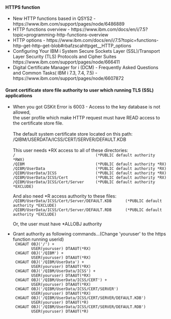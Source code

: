 <h4>HTTPS function</h4>
<ul>
 <li>New HTTP functions based in QSYS2 - https://www.ibm.com/support/pages/node/6486889</li>
 <li>HTTP functions overview - https://www.ibm.com/docs/en/i/7.5?topic=programming-http-functions-overview</li>
 <li>HTTP options - https://www.ibm.com/docs/en/i/7.5?topic=functions-http-get-http-get-blob#rbafzscahttpget__HTTP_options</li>
 <li>Configuring Your IBM i System Secure Sockets Layer (SSL)/Transport Layer Security (TLS) Protocols and Cipher Suites<br />https://www.ibm.com/support/pages/node/666411</li>
 <li>Digital Certificate Manager for i (DCM) - Frequently Asked Questions and Common Tasks( IBM i 7.3, 7.4, 7.5) - https://www.ibm.com/support/pages/node/6607872</li>
</ul>

<h4>Grant certificate store file authority to user which running TLS (SSL) applications</h4>
<ul>
<li>When you got GSKit Error is 6003 - Access to the key database is not allowed, <br />the user profile which make HTTP request must have READ access to the certificate store file.<br /><br />
The default system certificate store located on this path:<br />
/QIBM/USERDATA/ICSS/CERT/SERVER/DEFAULT.KDB<br /><br />
This user needs *RX access to all of these directories:
<code>
/                                   (*PUBLIC default authority *RWX) 
/QIBM                               (*PUBLIC default authority *RX)
/QIBM/UserData                      (*PUBLIC default authority *RX)
/QIBM/UserData/ICSS                 (*PUBLIC default authority *RX)
/QIBM/UserData/ICSS/Cert            (*PUBLIC default authority *RX)
/QIBM/UserData/ICSS/Cert/Server     (*PUBLIC default authority *EXCLUDE)
</code>
<p>And also need *R access authority to these files:
<code>
/QIBM/UserData/ICSS/Cert/Server/DEFAULT.KDB      (*PUBLIC default authority *EXCLUDE)
/QIBM/UserData/ICSS/Cert/Server/DEFAULT.RDB      (*PUBLIC default authority *EXCLUDE)
</code>
<p>Or, the user must have *ALLOBJ authority</li>
<li>
Grant authority as following commands...(Change 'youruser' to the https function running userid)<code>
 CHGAUT OBJ('/') +
        USER(youruser) DTAAUT(*RX)
 CHGAUT OBJ('/QIBM') +
        USER(youruser) DTAAUT(*RX)
 CHGAUT OBJ('/QIBM/UserData') +
        USER(youruser) DTAAUT(*RX)
 CHGAUT OBJ('/QIBM/UserData/ICSS') +
        USER(youruser) DTAAUT(*RX)
 CHGAUT OBJ('/QIBM/UserData/ICSS/CERT') +
        USER(youruser) DTAAUT(*RX)
 CHGAUT OBJ('/QIBM/UserData/ICSS/CERT/SERVER')
        USER(youruser) DTAAUT(*RX)
 CHGAUT OBJ('/QIBM/UserData/ICSS/CERT/SERVER/DEFAULT.KDB')
        USER(youruser) DTAAUT(*R)
 CHGAUT OBJ('/QIBM/UserData/ICSS/CERT/SERVER/DEFAULT.RDB')
        USER(youruser) DTAAUT(*R)  </code>
</li>
</ul>

